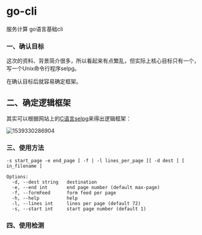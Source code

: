 # go-cli
服务计算 go语言基础cli

### 一、确认目标

这次的资料、背景简介很多，所以看起来有点繁乱，但实际上核心目标只有一个，写一个Unix命令行程序selpg。

在确认目标后就容易确定框架。

## 二、确定逻辑框架

其实可以根据网站上的[C语言selpg](https://www.ibm.com/developerworks/cn/linux/shell/clutil/selpg.c)来得出逻辑框架：

![1539330286904](http://a2.qpic.cn/psb?/V10RTeFd1t8RZE/bPDiTTSXA4ZCxY3Nl43wMQm4khoXrqsKXCZxEi*Z3Fo!/b/dDUBAAAAAAAA&ek=1&kp=1&pt=0&bo=EQFSAQAAAAADF3E!&tl=1&vuin=1285224626&tm=1539327600&sce=60-2-2&rf=viewer_4)



### 三、使用方法

```
-s start_page -e end_page [ -f | -l lines_per_page ][ -d dest ] [ in_filename ]
```

```
Options:
  -d, --dest string   destination
  -e, --end int       end page number (default max-page)
  -f, --formFeed      form feed per page
  -h, --help          help
  -l, --lines int     lines per page (default 72)
  -s, --start int     start page number (default 1)
```

### 四、使用检测

